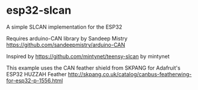 # esp32-slcan
A simple SLCAN implementation for the ESP32

Requires arduino-CAN library by Sandeep Mistry 
https://github.com/sandeepmistry/arduino-CAN

Inspired by https://github.com/mintynet/teensy-slcan by mintynet

This example uses the CAN feather shield from SKPANG for Adafruit's ESP32 HUZZAH Feather
http://skpang.co.uk/catalog/canbus-featherwing-for-esp32-p-1556.html
